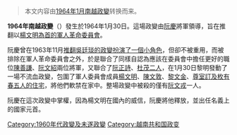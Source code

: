 > 本文内容由[1964年1月南越政變](https://zh.wikipedia.org/wiki/1964年1月南越政變)转换而来。


**1964年南越政變**（）發生於1964年1月30日。這場政變由[阮慶](../Page/阮慶.md "wikilink")將軍領導，旨在推翻以[楊文明為首的](https://zh.wikipedia.org/wiki/楊文明 "wikilink")[軍人革命委員會](../Page/軍人革命委員會_\(越南共和國\).md "wikilink")。

阮慶曾在1963年11月[推翻吳廷琰的政變扮演了一個小角色](https://zh.wikipedia.org/wiki/1963年南越政變 "wikilink")，但卻不被重用，而被排除在軍人革命委員會之外，於是聯合了同樣自認為應該在委員會中擔任更好的職位[陳善謙](../Page/陳善謙.md "wikilink")、[阮文紹](../Page/阮文紹.md "wikilink")兩位將軍，又聯合了[阮正詩](../Page/阮正詩.md "wikilink")、[杜茂二人](https://zh.wikipedia.org/wiki/杜茂 "wikilink")，在1月30日黎明發動了一場不流血政變，包圍了軍人委員會成員[楊文明](https://zh.wikipedia.org/wiki/楊文明 "wikilink")、[陳文敦](../Page/陳文敦.md "wikilink")、[黎文金](https://zh.wikipedia.org/wiki/黎文金 "wikilink")、[尊室訂及](../Page/尊室訂_\(中將\).md "wikilink")[枚有春五人的住宅](https://zh.wikipedia.org/wiki/枚有春 "wikilink")，將他們軟禁在家中。整場政變中被殺的僅有[阮文戎](../Page/阮文戎.md "wikilink")一人。

阮慶在這次政變中掌權，因為楊文明在國內的威信，阮慶將他釋放，並出任名義上的國家元首。

[Category:1960年代政變及未遂政變](https://zh.wikipedia.org/wiki/Category:1960年代政變及未遂政變 "wikilink") [Category:越南共和国政变](https://zh.wikipedia.org/wiki/Category:越南共和国政变 "wikilink")